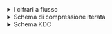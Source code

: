 <details>
  <summary>I cifrari a flusso</summary> sono algoritmi crittografici simmetrici che operano trasformando il testo in chiaro un bit o un byte alla volta, invece che in blocchi fissi come nei cifrari a blocchi. Funzionano generando un flusso di bit pseudocasuali, detto keystream, a partire da una chiave segreta e da un eventuale vettore di inizializzazione. Questo flusso viene poi combinato con il testo in chiaro mediante un'operazione XOR, ottenendo così il testo cifrato. La stessa operazione, applicata al testo cifrato e al medesimo keystream, consente di recuperare il testo originale. Il punto di forza dei cifrari a flusso è l’efficienza: sono estremamente veloci e leggeri, rendendoli particolarmente adatti alla cifratura in tempo reale di flussi di dati continui come audio o video. Tuttavia, la loro sicurezza dipende in modo critico dal fatto che il keystream non venga mai riutilizzato con la stessa chiave, altrimenti diventano vulnerabili ad attacchi crittanalitici.

Per generare il keystream, spesso si utilizzano generatori di numeri pseudocasuali (PRNG). Un PRNG è un algoritmo deterministico che, partendo da un valore iniziale detto seed, produce una sequenza di bit che appare casuale ma è in realtà completamente deterministica. Questo implica che, se un attaccante conosce il seed o riesce a dedurlo, può riprodurre l’intera sequenza di bit generati e decifrare il messaggio. I PRNG sono molto usati in applicazioni dove l'efficienza è importante e la vera casualità non è essenziale, ma non sono idonei per generare chiavi segrete, proprio per la loro prevedibilità intrinseca. Per questo motivo, è fondamentale che il seed venga scelto con sufficiente entropia, spesso usando un’altra classe di generatori.

A differenza dei PRNG, i True Random Number Generator (TRNG) si basano su fenomeni fisici intrinsecamente casuali, come il rumore termico, il decadimento radioattivo o altre fonti analogiche di entropia. Questo permette di generare bit realmente imprevedibili e non riproducibili, garantendo una maggiore sicurezza crittografica. I TRNG sono usati per la generazione di chiavi segrete, di seed sicuri per PRNG e in tutte le situazioni in cui è necessario assicurare l’imprevedibilità assoluta dei dati. Tuttavia, i TRNG sono generalmente più lenti e meno affidabili in termini di frequenza di generazione, poiché dipendono da eventi fisici non controllabili con precisione. Per questo motivo, spesso si utilizza una combinazione di TRNG e PRNG, in cui il TRNG fornisce il seed iniziale per un PRNG crittograficamente sicuro (PRNGCS), che poi viene utilizzato per generare sequenze più lunghe di bit pseudocasuali con buona efficienza e sicurezza.

In sintesi, i cifrari a flusso sono strumenti fondamentali per la cifratura leggera e continua dei dati, ma la loro sicurezza dipende fortemente dalla qualità e dall’unicità del keystream, che deve essere generato tramite PRNG sicuri e inizializzati con entropia vera, idealmente fornita da un TRNG.
</details>



<details>
<summary>Schema di compressione iterata</summary>
  Questo schema prende in input un messaggio di lunghezza arbitraria e lo trasforma in un'impronta (hash) di lunghezza fissa attraverso una serie di passaggi sequenziali e deterministici. Tutto inizia con un valore iniziale fisso, detto Initialization Vector (IV), definito dallo standard della funzione hash. Questo IV rappresenta lo stato iniziale della computazione. Il messaggio da hashare viene prima suddiviso in blocchi di dimensione fissa, per esempio 512 bit, indicati nello schema come “Message block 1”, “Message block 2”, fino a “Message block N”. Ogni blocco viene processato in sequenza attraverso una funzione di compressione indicata con “f”. Questa funzione prende due input: lo stato corrente della computazione (inizialmente l’IV) e il blocco di messaggio corrente. Il suo output è uno stato aggiornato che verrà usato come input per la prossima iterazione della funzione di compressione con il successivo blocco del messaggio. Questo processo iterativo continua fino a quando tutti i blocchi del messaggio sono stati processati.

Al termine dei blocchi reali del messaggio, la funzione hash aggiunge in automatico una sequenza di bit chiamata “length padding”, che serve a completare la lunghezza del messaggio per rispettare un multiplo del blocco richiesto. Questo padding include un bit '1', seguito da un numero di zeri e infine dai bit che rappresentano la lunghezza originale del messaggio, come richiesto dallo standard della funzione. Anche questo blocco viene elaborato dalla funzione di compressione “f”, esattamente come gli altri. Dopo il padding, lo stato aggiornato viene passato a una fase detta “Finalisation”, che può consistere in ulteriori operazioni specifiche per la funzione hash in uso. Infine, lo stato risultante viene emesso come valore hash, cioè l’impronta digitale del messaggio originale.

Questo schema è efficiente e riutilizzabile, ma presenta una debolezza strutturale importante: la prevedibilità e modularità dello stato interno a ogni passo. Infatti, l’output della funzione f dopo ogni blocco diventa il nuovo stato da cui si può continuare il calcolo. Proprio questa proprietà viene sfruttata nel length extension attack: se un attaccante conosce il valore hash H(s || m) di un messaggio autenticato con un segreto s anteposto, e riesce a indovinare la lunghezza di s, può simulare l’intero schema a partire da H(s || m), aggiungendo nuovi blocchi m′ e proseguendo la computazione come se fosse l’autore originale del messaggio. Per questo motivo, lo schema di compressione iterata è stato abbandonato nelle funzioni hash moderne come SHA-3, che adottano strutture più resistenti a questo tipo di attacchi.
</details>
<details>
  <summary>
    Schema KDC
  </summary>
  
  **Come funziona lo schema KDC** presente nel file: 
  * A invia al KDC:
  R_A: un nonce (numero casuale) per prevenire replay.
  A e B: identificativi delle entità che vogliono comunicare.
  * Il KDC genera e manda a B:
  Una chiave di sessione k.
  Un pacchetto per A, cifrato con la sua chiave segreta K_A, contenente il nonce di A (R_A), l’identificativo di B e la session key k.
  Un ticket per B: E_KB(A || k), che A non può leggere, ma può inoltrare a B.


</details>
